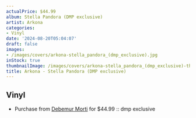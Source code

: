 ```yaml
---
actualPrice: $44.99
album: Stella Pandora (DMP exclusive)
artist: Arkona
categories:
- Vinyl
date: '2024-08-20T05:04:07'
draft: false
images:
- /images/covers/arkona-stella_pandora_(dmp_exclusive).jpg
inStock: true
thumbnailImage: /images/covers/arkona-stella_pandora_(dmp_exclusive)-thumb.jpg
title: Arkona - Stella Pandora (DMP exclusive)
---
```


## Vinyl
* Purchase from [Debemur Morti](https://debemurmorti.aisamerch.com/item/150530) for $44.99 :: dmp exclusive
